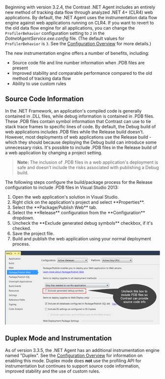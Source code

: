 <!--
title: "Instrumentation .NET Agent Data Flow Engine"
description: "Instrumentation .NET Agent Data Flow Engine"
tags: "configuration microsoft Instrumentation agent installation .Net"
-->

Beginning with version 3.2.4, the Contrast .NET Agent includes an entirely new method of tracking data flow through analyzed .NET 4+ (CLR4) web applications. By default, the .NET Agent uses the instrumentation data flow engine against web applications running on CLR4. If you want to revert to the old data flow engine for all applications, you can change the ```ProfilerBehavior``` configuration setting to ```2``` in the *DotnetAgentService.exe.config* file. (The default values for ```ProfilerBehavior``` is ```3```. See the [Configuration Overview](installation-netconfig.html#overview) for more details.)

The new instrumentation engine offers a number of benefits, including: 

* Source code file and line number information when .PDB files are present
* Improved stability and comparable performance compared to the old method of tracking data flow
* Ability to use custom rules

## Source Code Information 

In the .NET Framework, an application's compiled code is generally contained in .DLL files, while debug information is contained in .PDB files. These .PDB files contain symbol information that Contrast can use to tie stack trace frames to specific lines of code. By default, the Debug build of web applications includes .PDB files while the Release build doesn't. However, most deployments of web applications use the Release build - which they should because deploying the Debug build can introduce some unnecessary risks. It's possible to include .PDB files in the Release build of a web application by changing a project setting. 

> **Note:** The inclusion of .PDB files in a web application's deployment is safe and doesn't include the risks associated with publishing a Debug build.  

The following steps configure the build/package process for the Release configuration to include .PDB files in Visual Studio 2013:

<ol>

<li> Open the web application's solution in Visual Studio. </li>
<li> Right click on the application's project and select **Properties**. </li>
<li> Select the **Package/Publish Web** tab. </li>
<li> Select the **Release** configuration from the **Configuration** dropdown. </li>
<li> Uncheck the **Exclude generated debug symbols** checkbox, if it's checked. </li>
<li> Save the project file. </li>
<li> Build and publish the web application using your normal deployment process. </li>

</ol>

<a href="assets/images/KB3-e14.jpg" rel="lightbox" title="Instrumentation Configuration"><img class="thumbnail" src="assets/images/KB3-e14.jpg"/></a>


## Duplex Mode and Instrumentation

As of version 3.3.5, the .NET Agent has an additional instrumentation engine named "Duplex". See the [Configuration Overview](installation-netconfig.html#overview) for information on enabling this mode. Duplex mode does **not** use the profiling API for instrumentation but continues to support source code information, improved stability and the use of custom rules. 
